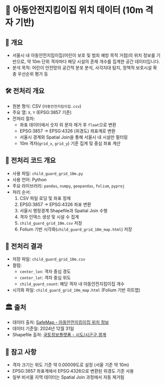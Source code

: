 # 🧒 아동안전지킴이집 위치 데이터 (10m 격자 기반)

## 📌 개요
- 서울시 내 아동안전지킴이집(어린이 보호 및 범죄 예방 목적 거점)의 위치 정보를 기반으로, 약 10m 단위 격자마다 해당 시설의 존재 개수를 집계한 공간 데이터입니다.
- 분석 목적: 어린이 안전망의 공간적 분포 분석, 사각지대 탐지, 정책적 보호시설 확충 우선순위 평가 등

## 🛠 전처리 개요
- 원본 형식: CSV (`아동안전지킴이집.csv`)
- 주요 열: `X`, `Y` (EPSG:3857 기준)
- 전처리 절차:
  - 좌표 데이터에서 숫자 외 문자 제거 후 `float`으로 변환
  - EPSG:3857 → EPSG:4326 (위경도) 좌표계로 변환
  - 서울시 경계와 Spatial Join을 통해 서울시 내 시설만 필터링
  - 10m 격자(`grid_x`, `grid_y`) 기준 집계 및 중심 좌표 계산

## 🔁 전처리 코드 개요
- 사용 파일: `child_guard_grid_10m.py`
- 사용 언어: Python
- 주요 라이브러리: `pandas`, `numpy`, `geopandas`, `folium`, `pyproj`
- 처리 순서:
  1. CSV 파일 로딩 및 좌표 정제
  2. EPSG:3857 → EPSG:4326 좌표 변환
  3. 서울시 행정경계 Shapefile과 Spatial Join 수행
  4. 격자 인덱스 생성 및 시설 수 집계
  5. `child_guard_grid_10m.csv` 저장
  6. Folium 기반 시각화(`child_guard_grid_10m_map.html`) 저장

## 📂 전처리 결과
- 저장 파일: `child_guard_grid_10m.csv`
- 컬럼:
  - `center_lon`: 격자 중심 경도
  - `center_lat`: 격자 중심 위도
  - `child_guard_count`: 해당 격자 내 아동안전지킴이집 개수
- 시각화 파일: `child_guard_grid_10m_map.html` (Folium 기반 히트맵)

## 🏛 출처
- 데이터 출처: [SafeMap - 아동안전지킴이집 위치 정보](https://www.safemap.go.kr/opna/data/dataView.do)
- 데이터 기준일: 2024년 12월 31일  
- Shapefile 출처: [국토정보플랫폼 - 시도/시군구 경계](https://www.vworld.kr/dtmk/dtmk_ntads_s002.do?datIde=30604&dsId=30604&pageIndex=1&pageSize=10&pageUnit=10&paginationInfo=egovframework.rte.ptl.mvc.tags.ui.pagination.PaginationInfo%40a0667c6&datPageIndex=2&datPageSize=10)

## 📌 참고 사항
- 격자 크기는 위도 기준 약 0.00009도로 설정 (서울 기준 약 10m)
- EPSG:3857 좌표계에서 EPSG:4326으로 변환된 위경도 기준 사용
- 일부 비서울 지역 데이터는 Spatial Join 과정에서 자동 제거됨
